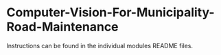 # Computer-Vision-For-Municipality-Road-Maintenance

Instructions can be found in the individual modules README files.
